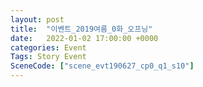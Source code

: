 ```yaml
---
layout: post
title:  "이벤트_2019여름_0화_오프닝"
date:   2022-01-02 17:00:00 +0000
categories: Event
Tags: Story Event
SceneCode: ["scene_evt190627_cp0_q1_s10"]
---
```

